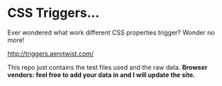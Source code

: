 # CSS Triggers...

Ever wondered what work different CSS properties trigger? Wonder no more!

http://triggers.aerotwist.com/

This repo just contains the test files used and the raw data. **Browser vendors: feel free to add your data in and I will update the site.**
